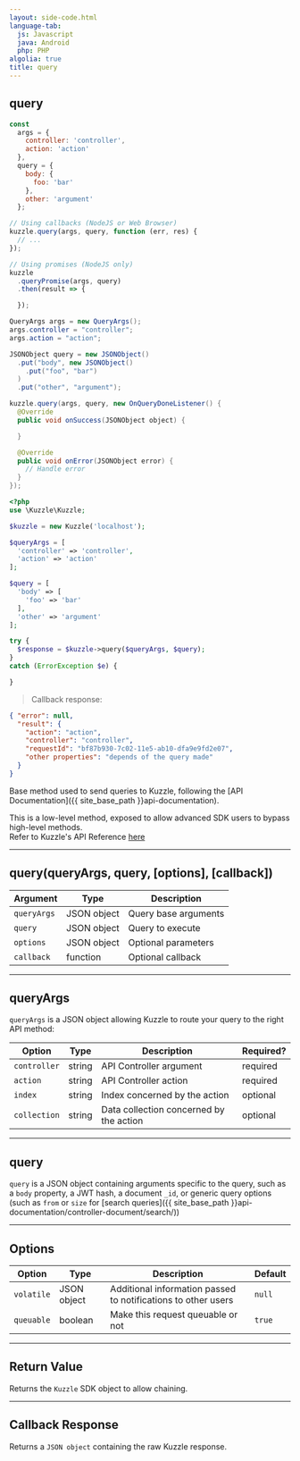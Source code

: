 ```yaml
---
layout: side-code.html
language-tab:
  js: Javascript
  java: Android
  php: PHP
algolia: true
title: query
---
```


## query

```js
const 
  args = {
    controller: 'controller',
    action: 'action'
  },
  query = {
    body: {
      foo: 'bar'
    },
    other: 'argument'
  };

// Using callbacks (NodeJS or Web Browser)
kuzzle.query(args, query, function (err, res) {
  // ...
});

// Using promises (NodeJS only)
kuzzle
  .queryPromise(args, query)
  .then(result => {

  });
```

```java
QueryArgs args = new QueryArgs();
args.controller = "controller";
args.action = "action";

JSONObject query = new JSONObject()
  .put("body", new JSONObject()
    .put("foo", "bar")
  )
  .put("other", "argument");

kuzzle.query(args, query, new OnQueryDoneListener() {
  @Override
  public void onSuccess(JSONObject object) {

  }

  @Override
  public void onError(JSONObject error) {
    // Handle error
  }
});
```

```php
<?php
use \Kuzzle\Kuzzle;

$kuzzle = new Kuzzle('localhost');

$queryArgs = [
  'controller' => 'controller',
  'action' => 'action'
];

$query = [
  'body' => [
    'foo' => 'bar'
  ],
  'other' => 'argument'
];

try {
  $response = $kuzzle->query($queryArgs, $query);
}
catch (ErrorException $e) {

}
```

> Callback response:

```json
{ "error": null,
  "result": {
    "action": "action",
    "controller": "controller",
    "requestId": "bf87b930-7c02-11e5-ab10-dfa9e9fd2e07",
    "other properties": "depends of the query made"
  }
}
```

Base method used to send queries to Kuzzle, following the [API Documentation]({{ site_base_path }}api-documentation).

<aside class="warning">
This is a low-level method, exposed to allow advanced SDK users to bypass high-level methods.<br/>
Refer to Kuzzle's API Reference <a href="{{ site_base_path }}api-documentation">here</a>
</aside>

---

## query(queryArgs, query, [options], [callback])

| Argument | Type | Description |
|---------------|---------|----------------------------------------|
| ``queryArgs`` | JSON object | Query base arguments |
| ``query`` | JSON object | Query to execute |
| ``options`` | JSON object | Optional parameters |
| ``callback`` | function | Optional callback |

---

## queryArgs

`queryArgs` is a JSON object allowing Kuzzle to route your query to the right API method:

| Option | Type | Description |  Required? |
|---------------|---------|----------------------------------------|---------|
| ``controller`` | string | API Controller argument | required |
| ``action`` | string | API Controller action | required |
| ``index`` | string | Index concerned by the action | optional |
| ``collection`` | string | Data collection concerned by the action | optional |

---

## query

`query` is a JSON object containing arguments specific to the query, such as a `body` property, a JWT hash, a document `_id`, or generic query options (such as `from` or `size` for [search queries]({{ site_base_path }}api-documentation/controller-document/search/))


---

## Options

| Option | Type | Description | Default |
|---------------|---------|----------------------------------------|---------|
| ``volatile`` | JSON object | Additional information passed to notifications to other users | ``null`` |
| ``queuable`` | boolean | Make this request queuable or not  | ``true`` |

---

## Return Value

Returns the `Kuzzle` SDK object to allow chaining.

---

## Callback Response

Returns a `JSON object` containing the raw Kuzzle response.

